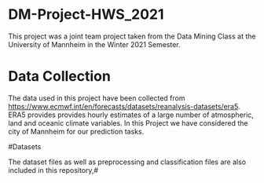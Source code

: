 # DM-Project-HWS_2021
This project was a joint team project taken from the Data Mining Class at the University of Mannheim in the Winter 2021 Semester.

# Data Collection
The data used in this project have been collected from https://www.ecmwf.int/en/forecasts/datasets/reanalysis-datasets/era5. ERA5 provides provides hourly estimates of a large number of atmospheric, land and oceanic climate variables.
In this Project we have considered the city of Mannheim for our prediction tasks. 

#Datasets 

The dataset files as well as preprocessing and classification files are also included in this repository,#
